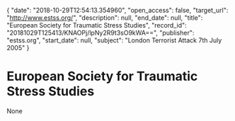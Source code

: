 {
  "date": "2018-10-29T12:54:13.354960", 
  "open_access": false, 
  "target_url": "http://www.estss.org/", 
  "description": null, 
  "end_date": null, 
  "title": "European Society for Traumatic Stress Studies", 
  "record_id": "20181029T125413/KNAOPj/lpNy2R9t3sO9kWA==", 
  "publisher": "estss.org", 
  "start_date": null, 
  "subject": "London Terrorist Attack 7th July 2005"
}

# European Society for Traumatic Stress Studies

None